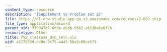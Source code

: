 ```yaml
---
content_type: resource
description: '[Supplement to Problem set 2]'
file: https://ol-ocw-studio-app-qa.s3.amazonaws.com/courses/2-082-ship-structural-analysis-design-13-122-spring-2003/a577558dc49e9c75444350a2c00ce1f3_PS2_classuse_dvb_soln.xls
file_type: application/msword
parent_uid: 339347d7-6dda-a6eb-56b2-e6130a6e6f7b
resourcetype: Other
title: PS2_classuse_dvb_soln.xls
uid: a577558d-c49e-9c75-4443-50a2c00ce1f3
---
```

